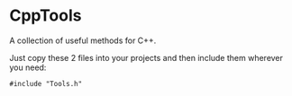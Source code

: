 # CppTools
A collection of useful methods for C++.

Just copy these 2 files into your projects and then include them wherever you need: 
```
#include "Tools.h"
```

